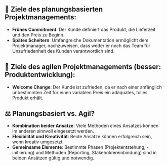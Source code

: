 ## 🎯 Ziele des planungsbasierten Projektmanagements:
- **Frühes Commitment**: Der Kunde definiert das Produkt, die Lieferzeit und den Preis zu Beginn.
- **Spätes Scheitern**: Umfangreiche Dokumentation ermöglicht dem Projektmanager, nachzuweisen, dass weder er noch das Team für Unzufriedenheit des Kunden verantwortlich sind.

## 🔄 Ziele des agilen Projektmanagements (besser: Produktentwicklung):
- **Welcome Change**: Der Kunde ist zufrieden, da er nach einer anfänglich unbestimmten Zeit für einen variablen Preis ein adäquates, tolles Produkt erhält.

## ⚖️ Planungsbasiert vs. Agil?
- **Kombination beider Ansätze**: Viele Methoden eines Ansatzes können im anderen sinnvoll eingesetzt werden.
- **Flexibilität und Kreativität**: Beide Ansätze können erfolgreich sein, wenn kreativ umgesetzt.
- **Gemeinsame Elemente**: Bestimmte Phasen (Projektentstehung, -initiierung) und Methoden (Reporting, Stakeholdereinbindung) sind in beiden Ansätzen gültig und notwendig.


